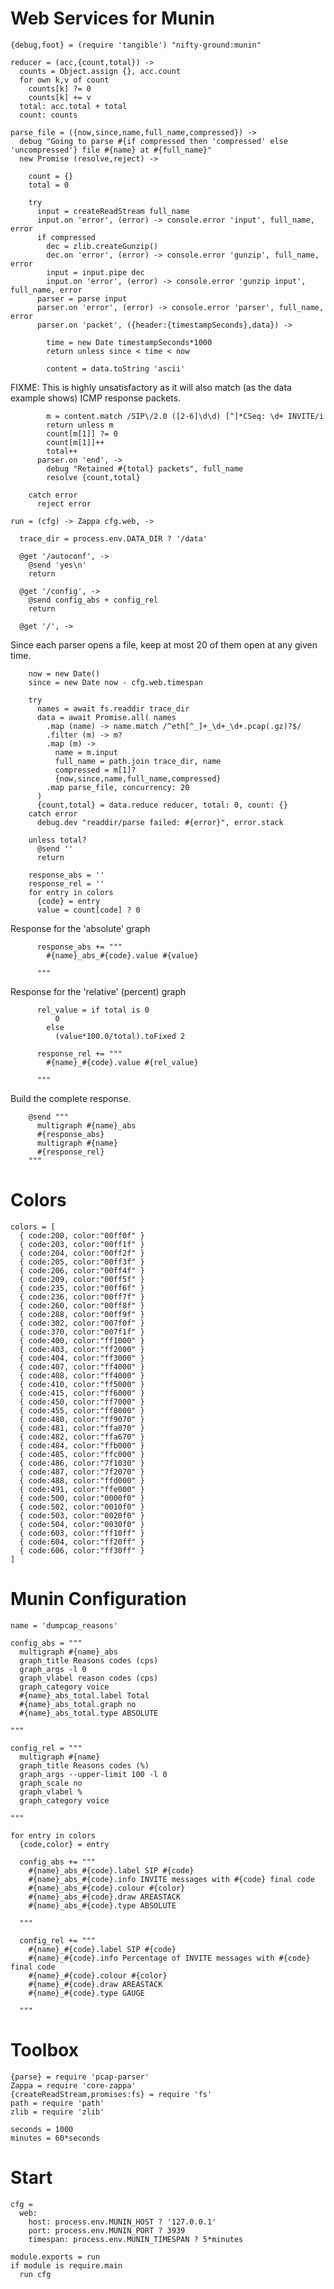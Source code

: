 Web Services for Munin
======================

    {debug,foot} = (require 'tangible') "nifty-ground:munin"

    reducer = (acc,{count,total}) ->
      counts = Object.assign {}, acc.count
      for own k,v of count
        counts[k] ?= 0
        counts[k] += v
      total: acc.total + total
      count: counts

    parse_file = ({now,since,name,full_name,compressed}) ->
      debug "Going to parse #{if compressed then 'compressed' else 'uncompressed'} file #{name} at #{full_name}"
      new Promise (resolve,reject) ->

        count = {}
        total = 0

        try
          input = createReadStream full_name
          input.on 'error', (error) -> console.error 'input', full_name, error
          if compressed
            dec = zlib.createGunzip()
            dec.on 'error', (error) -> console.error 'gunzip', full_name, error
            input = input.pipe dec
            input.on 'error', (error) -> console.error 'gunzip input', full_name, error
          parser = parse input
          parser.on 'error', (error) -> console.error 'parser', full_name, error
          parser.on 'packet', ({header:{timestampSeconds},data}) ->

            time = new Date timestampSeconds*1000
            return unless since < time < now

            content = data.toString 'ascii'

FIXME: This is highly unsatisfactory as it will also match (as the data example shows) ICMP response packets.

            m = content.match /SIP\/2.0 ([2-6]\d\d) [^]*CSeq: \d+ INVITE/i
            return unless m
            count[m[1]] ?= 0
            count[m[1]]++
            total++
          parser.on 'end', ->
            debug "Retained #{total} packets", full_name
            resolve {count,total}

        catch error
          reject error

    run = (cfg) -> Zappa cfg.web, ->

      trace_dir = process.env.DATA_DIR ? '/data'

      @get '/autoconf', ->
        @send 'yes\n'
        return

      @get '/config', ->
        @send config_abs + config_rel
        return

      @get '/', ->

Since each parser opens a file, keep at most 20 of them open at any given time.

        now = new Date()
        since = new Date now - cfg.web.timespan

        try
          names = await fs.readdir trace_dir
          data = await Promise.all( names
            .map (name) -> name.match /^eth[^_]+_\d+_\d+.pcap(.gz)?$/
            .filter (m) -> m?
            .map (m) ->
              name = m.input
              full_name = path.join trace_dir, name
              compressed = m[1]?
              {now,since,name,full_name,compressed}
            .map parse_file, concurrency: 20
          )
          {count,total} = data.reduce reducer, total: 0, count: {}
        catch error
          debug.dev "readdir/parse failed: #{error}", error.stack

        unless total?
          @send ''
          return

        response_abs = ''
        response_rel = ''
        for entry in colors
          {code} = entry
          value = count[code] ? 0

Response for the 'absolute' graph

          response_abs += """
            #{name}_abs_#{code}.value #{value}

          """

Response for the 'relative' (percent) graph

          rel_value = if total is 0
              0
            else
              (value*100.0/total).toFixed 2

          response_rel += """
            #{name}_#{code}.value #{rel_value}

          """

Build the complete response.

        @send """
          multigraph #{name}_abs
          #{response_abs}
          multigraph #{name}
          #{response_rel}
        """

Colors
======

    colors = [
      { code:200, color:"00ff0f" }
      { code:203, color:"00ff1f" }
      { code:204, color:"00ff2f" }
      { code:205, color:"00ff3f" }
      { code:206, color:"00ff4f" }
      { code:209, color:"00ff5f" }
      { code:235, color:"00ff6f" }
      { code:236, color:"00ff7f" }
      { code:260, color:"00ff8f" }
      { code:288, color:"00ff9f" }
      { code:302, color:"007f0f" }
      { code:370, color:"007f1f" }
      { code:400, color:"ff1000" }
      { code:403, color:"ff2000" }
      { code:404, color:"ff3000" }
      { code:407, color:"ff4000" }
      { code:408, color:"ff4000" }
      { code:410, color:"ff5000" }
      { code:415, color:"ff6000" }
      { code:450, color:"ff7000" }
      { code:455, color:"ff8000" }
      { code:480, color:"ff9070" }
      { code:481, color:"ffa070" }
      { code:482, color:"ffa670" }
      { code:484, color:"ffb000" }
      { code:485, color:"ffc000" }
      { code:486, color:"7f1030" }
      { code:487, color:"7f2070" }
      { code:488, color:"ffd000" }
      { code:491, color:"ffe000" }
      { code:500, color:"0000f0" }
      { code:502, color:"0010f0" }
      { code:503, color:"0020f0" }
      { code:504, color:"0030f0" }
      { code:603, color:"ff10ff" }
      { code:604, color:"ff20ff" }
      { code:606, color:"ff30ff" }
    ]

Munin Configuration
===================

    name = 'dumpcap_reasons'

    config_abs = """
      multigraph #{name}_abs
      graph_title Reasons codes (cps)
      graph_args -l 0
      graph_vlabel reason codes (cps)
      graph_category voice
      #{name}_abs_total.label Total
      #{name}_abs_total.graph no
      #{name}_abs_total.type ABSOLUTE

    """

    config_rel = """
      multigraph #{name}
      graph_title Reasons codes (%)
      graph_args --upper-limit 100 -l 0
      graph_scale no
      graph_vlabel %
      graph_category voice

    """

    for entry in colors
      {code,color} = entry

      config_abs += """
        #{name}_abs_#{code}.label SIP #{code}
        #{name}_abs_#{code}.info INVITE messages with #{code} final code
        #{name}_abs_#{code}.colour #{color}
        #{name}_abs_#{code}.draw AREASTACK
        #{name}_abs_#{code}.type ABSOLUTE

      """

      config_rel += """
        #{name}_#{code}.label SIP #{code}
        #{name}_#{code}.info Percentage of INVITE messages with #{code} final code
        #{name}_#{code}.colour #{color}
        #{name}_#{code}.draw AREASTACK
        #{name}_#{code}.type GAUGE

      """

Toolbox
=======

    {parse} = require 'pcap-parser'
    Zappa = require 'core-zappa'
    {createReadStream,promises:fs} = require 'fs'
    path = require 'path'
    zlib = require 'zlib'

    seconds = 1000
    minutes = 60*seconds

Start
=====

    cfg =
      web:
        host: process.env.MUNIN_HOST ? '127.0.0.1'
        port: process.env.MUNIN_PORT ? 3939
        timespan: process.env.MUNIN_TIMESPAN ? 5*minutes

    module.exports = run
    if module is require.main
      run cfg
